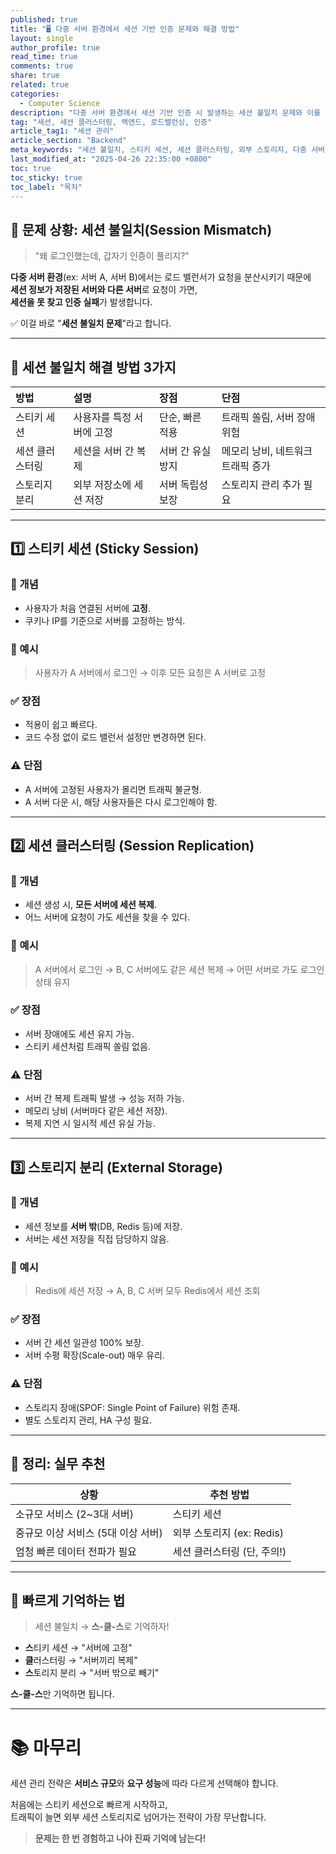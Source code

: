 ```yaml
---
published: true
title: "🖥️ 다중 서버 환경에서 세션 기반 인증 문제와 해결 방법"
layout: single
author_profile: true
read_time: true
comments: true
share: true
related: true
categories:
  - Computer Science
description: "다중 서버 환경에서 세션 기반 인증 시 발생하는 세션 불일치 문제와 이를 해결하는 스티키 세션, 세션 클러스터링, 스토리지 분리 방식에 대해 실용적으로 정리했습니다."
tag: "세션, 세션 클러스터링, 백엔드, 로드밸런싱, 인증"
article_tag1: "세션 관리"
article_section: "Backend"
meta_keywords: "세션 불일치, 스티키 세션, 세션 클러스터링, 외부 스토리지, 다중 서버 인증"
last_modified_at: "2025-04-26 22:35:00 +0800"
toc: true
toc_sticky: true
toc_label: "목차"
---
```


## 📌 문제 상황: 세션 불일치(Session Mismatch)

> "왜 로그인했는데, 갑자기 인증이 풀리지?"

**다중 서버 환경**(ex: 서버 A, 서버 B)에서는 로드 밸런서가 요청을 분산시키기 때문에  
**세션 정보가 저장된 서버와 다른 서버**로 요청이 가면,  
**세션을 못 찾고 인증 실패**가 발생합니다.

✅ 이걸 바로 "**세션 불일치 문제**"라고 합니다.

---

## 🧩 세션 불일치 해결 방법 3가지

| 방법            | 설명                      | 장점              | 단점                              |
| :-------------- | :------------------------ | :---------------- | :-------------------------------- |
| 스티키 세션     | 사용자를 특정 서버에 고정 | 단순, 빠른 적용   | 트래픽 쏠림, 서버 장애 위험       |
| 세션 클러스터링 | 세션을 서버 간 복제       | 서버 간 유실 방지 | 메모리 낭비, 네트워크 트래픽 증가 |
| 스토리지 분리   | 외부 저장소에 세션 저장   | 서버 독립성 보장  | 스토리지 관리 추가 필요           |

---

## 1️⃣ 스티키 세션 (Sticky Session)

### 🌟 개념

- 사용자가 처음 연결된 서버에 **고정**.
- 쿠키나 IP를 기준으로 서버를 고정하는 방식.

### 🎯 예시

> 사용자가 A 서버에서 로그인 → 이후 모든 요청은 A 서버로 고정

### ✅ 장점

- 적용이 쉽고 빠르다.
- 코드 수정 없이 로드 밸런서 설정만 변경하면 된다.

### ⚠️ 단점

- A 서버에 고정된 사용자가 몰리면 트래픽 불균형.
- A 서버 다운 시, 해당 사용자들은 다시 로그인해야 함.

---

## 2️⃣ 세션 클러스터링 (Session Replication)

### 🌟 개념

- 세션 생성 시, **모든 서버에 세션 복제**.
- 어느 서버에 요청이 가도 세션을 찾을 수 있다.

### 🎯 예시

> A 서버에서 로그인 → B, C 서버에도 같은 세션 복제 → 어떤 서버로 가도 로그인 상태 유지

### ✅ 장점

- 서버 장애에도 세션 유지 가능.
- 스티키 세션처럼 트래픽 쏠림 없음.

### ⚠️ 단점

- 서버 간 복제 트래픽 발생 → 성능 저하 가능.
- 메모리 낭비 (서버마다 같은 세션 저장).
- 복제 지연 시 일시적 세션 유실 가능.

---

## 3️⃣ 스토리지 분리 (External Storage)

### 🌟 개념

- 세션 정보를 **서버 밖**(DB, Redis 등)에 저장.
- 서버는 세션 저장을 직접 담당하지 않음.

### 🎯 예시

> Redis에 세션 저장 → A, B, C 서버 모두 Redis에서 세션 조회

### ✅ 장점

- 서버 간 세션 일관성 100% 보장.
- 서버 수평 확장(Scale-out) 매우 유리.

### ⚠️ 단점

- 스토리지 장애(SPOF: Single Point of Failure) 위험 존재.
- 별도 스토리지 관리, HA 구성 필요.

---

## 🚀 정리: 실무 추천

| 상황                               | 추천 방법                   |
| ---------------------------------- | --------------------------- |
| 소규모 서비스 (2~3대 서버)         | 스티키 세션                 |
| 중규모 이상 서비스 (5대 이상 서버) | 외부 스토리지 (ex: Redis)   |
| 엄청 빠른 데이터 전파가 필요       | 세션 클러스터링 (단, 주의!) |

---

## 🧠 빠르게 기억하는 법

> 세션 불일치 → **스-클-스**로 기억하자!

- **스**티키 세션 → "서버에 고정"
- **클**러스터링 → "서버끼리 복제"
- **스**토리지 분리 → "서버 밖으로 빼기"

**스-클-스**만 기억하면 됩니다.

---

# 📚 마무리

세션 관리 전략은 **서비스 규모**와 **요구 성능**에 따라 다르게 선택해야 합니다.

처음에는 스티키 세션으로 빠르게 시작하고,  
트래픽이 늘면 외부 세션 스토리지로 넘어가는 전략이 가장 무난합니다.

> **문제는 한 번 경험하고 나야 진짜 기억에 남는다!**
